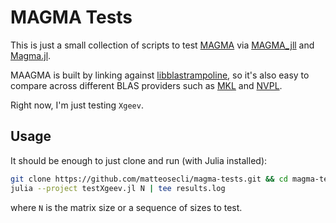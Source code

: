 # MAGMA Tests

This is just a small collection of scripts to test [MAGMA](https://github.com/icl-utk-edu/magma) via [MAGMA_jll](https://github.com/JuliaBinaryWrappers/MAGMA_jll.jl) and [Magma.jl](https://github.com/matteosecli/Magma.jl).

MAAGMA is built by linking against [libblastrampoline](https://github.com/JuliaLinearAlgebra/libblastrampoline), so it's also easy to compare across different BLAS providers such as [MKL](https://github.com/JuliaLinearAlgebra/MKL.jl) and [NVPL](https://github.com/matteosecli/NVPL.jl).

Right now, I'm just testing `Xgeev`.

## Usage

It should be enough to just clone and run (with Julia installed):
```bash
git clone https://github.com/matteosecli/magma-tests.git && cd magma-tests
julia --project testXgeev.jl N | tee results.log
```
where `N` is the matrix size or a sequence of sizes to test.